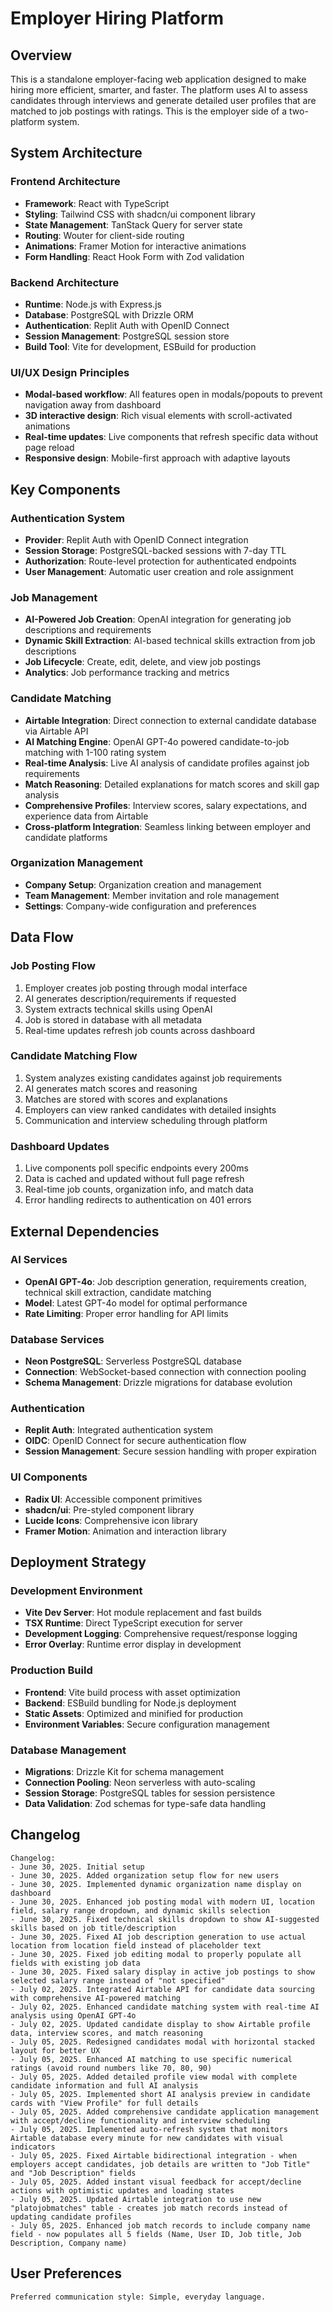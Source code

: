 # Employer Hiring Platform

## Overview

This is a standalone employer-facing web application designed to make hiring more efficient, smarter, and faster. The platform uses AI to assess candidates through interviews and generate detailed user profiles that are matched to job postings with ratings. This is the employer side of a two-platform system.

## System Architecture

### Frontend Architecture
- **Framework**: React with TypeScript
- **Styling**: Tailwind CSS with shadcn/ui component library
- **State Management**: TanStack Query for server state
- **Routing**: Wouter for client-side routing
- **Animations**: Framer Motion for interactive animations
- **Form Handling**: React Hook Form with Zod validation

### Backend Architecture
- **Runtime**: Node.js with Express.js
- **Database**: PostgreSQL with Drizzle ORM
- **Authentication**: Replit Auth with OpenID Connect
- **Session Management**: PostgreSQL session store
- **Build Tool**: Vite for development, ESBuild for production

### UI/UX Design Principles
- **Modal-based workflow**: All features open in modals/popouts to prevent navigation away from dashboard
- **3D interactive design**: Rich visual elements with scroll-activated animations
- **Real-time updates**: Live components that refresh specific data without page reload
- **Responsive design**: Mobile-first approach with adaptive layouts

## Key Components

### Authentication System
- **Provider**: Replit Auth with OpenID Connect integration
- **Session Storage**: PostgreSQL-backed sessions with 7-day TTL
- **Authorization**: Route-level protection for authenticated endpoints
- **User Management**: Automatic user creation and role assignment

### Job Management
- **AI-Powered Job Creation**: OpenAI integration for generating job descriptions and requirements
- **Dynamic Skill Extraction**: AI-based technical skills extraction from job descriptions
- **Job Lifecycle**: Create, edit, delete, and view job postings
- **Analytics**: Job performance tracking and metrics

### Candidate Matching
- **Airtable Integration**: Direct connection to external candidate database via Airtable API
- **AI Matching Engine**: OpenAI GPT-4o powered candidate-to-job matching with 1-100 rating system
- **Real-time Analysis**: Live AI analysis of candidate profiles against job requirements
- **Match Reasoning**: Detailed explanations for match scores and skill gap analysis
- **Comprehensive Profiles**: Interview scores, salary expectations, and experience data from Airtable
- **Cross-platform Integration**: Seamless linking between employer and candidate platforms

### Organization Management
- **Company Setup**: Organization creation and management
- **Team Management**: Member invitation and role management
- **Settings**: Company-wide configuration and preferences

## Data Flow

### Job Posting Flow
1. Employer creates job posting through modal interface
2. AI generates description/requirements if requested
3. System extracts technical skills using OpenAI
4. Job is stored in database with all metadata
5. Real-time updates refresh job counts across dashboard

### Candidate Matching Flow
1. System analyzes existing candidates against job requirements
2. AI generates match scores and reasoning
3. Matches are stored with scores and explanations
4. Employers can view ranked candidates with detailed insights
5. Communication and interview scheduling through platform

### Dashboard Updates
1. Live components poll specific endpoints every 200ms
2. Data is cached and updated without full page refresh
3. Real-time job counts, organization info, and match data
4. Error handling redirects to authentication on 401 errors

## External Dependencies

### AI Services
- **OpenAI GPT-4o**: Job description generation, requirements creation, technical skill extraction, candidate matching
- **Model**: Latest GPT-4o model for optimal performance
- **Rate Limiting**: Proper error handling for API limits

### Database Services
- **Neon PostgreSQL**: Serverless PostgreSQL database
- **Connection**: WebSocket-based connection with connection pooling
- **Schema Management**: Drizzle migrations for database evolution

### Authentication
- **Replit Auth**: Integrated authentication system
- **OIDC**: OpenID Connect for secure authentication flow
- **Session Management**: Secure session handling with proper expiration

### UI Components
- **Radix UI**: Accessible component primitives
- **shadcn/ui**: Pre-styled component library
- **Lucide Icons**: Comprehensive icon library
- **Framer Motion**: Animation and interaction library

## Deployment Strategy

### Development Environment
- **Vite Dev Server**: Hot module replacement and fast builds
- **TSX Runtime**: Direct TypeScript execution for server
- **Development Logging**: Comprehensive request/response logging
- **Error Overlay**: Runtime error display in development

### Production Build
- **Frontend**: Vite build process with asset optimization
- **Backend**: ESBuild bundling for Node.js deployment
- **Static Assets**: Optimized and minified for production
- **Environment Variables**: Secure configuration management

### Database Management
- **Migrations**: Drizzle Kit for schema management
- **Connection Pooling**: Neon serverless with auto-scaling
- **Session Storage**: PostgreSQL tables for session persistence
- **Data Validation**: Zod schemas for type-safe data handling

## Changelog

```
Changelog:
- June 30, 2025. Initial setup
- June 30, 2025. Added organization setup flow for new users
- June 30, 2025. Implemented dynamic organization name display on dashboard
- June 30, 2025. Enhanced job posting modal with modern UI, location field, salary range dropdown, and dynamic skills selection
- June 30, 2025. Fixed technical skills dropdown to show AI-suggested skills based on job title/description
- June 30, 2025. Fixed AI job description generation to use actual location from location field instead of placeholder text
- June 30, 2025. Fixed job editing modal to properly populate all fields with existing job data
- June 30, 2025. Fixed salary display in active job postings to show selected salary range instead of "not specified"
- July 02, 2025. Integrated Airtable API for candidate data sourcing with comprehensive AI-powered matching
- July 02, 2025. Enhanced candidate matching system with real-time AI analysis using OpenAI GPT-4o
- July 02, 2025. Updated candidate display to show Airtable profile data, interview scores, and match reasoning
- July 05, 2025. Redesigned candidates modal with horizontal stacked layout for better UX
- July 05, 2025. Enhanced AI matching to use specific numerical ratings (avoid round numbers like 70, 80, 90)
- July 05, 2025. Added detailed profile view modal with complete candidate information and full AI analysis
- July 05, 2025. Implemented short AI analysis preview in candidate cards with "View Profile" for full details
- July 05, 2025. Added comprehensive candidate application management with accept/decline functionality and interview scheduling
- July 05, 2025. Implemented auto-refresh system that monitors Airtable database every minute for new candidates with visual indicators
- July 05, 2025. Fixed Airtable bidirectional integration - when employers accept candidates, job details are written to "Job Title" and "Job Description" fields
- July 05, 2025. Added instant visual feedback for accept/decline actions with optimistic updates and loading states
- July 05, 2025. Updated Airtable integration to use new "platojobmatches" table - creates job match records instead of updating candidate profiles
- July 05, 2025. Enhanced job match records to include company name field - now populates all 5 fields (Name, User ID, Job title, Job Description, Company name)
```

## User Preferences

```
Preferred communication style: Simple, everyday language.
```